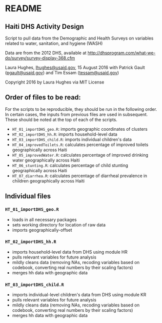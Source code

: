 # README

## Haiti DHS Activity Design
Script to pull data from the Demographic and Health Surveys on variables related to water, sanitation, and hygiene (WASH)

Data are from the 2012 DHS, available at http://dhsprogram.com/what-we-do/survey/survey-display-368.cfm

Laura Hughes, lhughes@usaid.gov, 15 August 2016
with Patrick Gault (pgault@usaid.gov) and Tim Essam (tessam@usaid.gov)


Copyright 2016 by Laura Hughes via MIT License

## Order of files to be read:
For the scripts to be reproducible, they should be run in the following order. In certain cases, the inputs from previous files
are used in subsequent.  These should be noted at the top of each of the scripts.
* `HT_01_importDHS_geo.R`: imports geographic coordinates of clusters 
* `HT_02_importDHS_hh.R`: imports household-level data
* `HT_03_importDHS_child.R`: imports individual children's data
* `HT_04_improvedToilets.R`: calculates percentage of improved toilets geographically across Haiti
* `HT_05_improvedWater.R`: calculates percentage of improved drinking water geographically across Haiti
* `HT_06_stunting.R`: calculates percentage of child stunting geographically across Haiti
* `HT_07_diarrhea.R`: calculates percentage of diarrheal prevalence in children geographically across Haiti

## Individual files
### `HT_01_importDHS_geo.R`
* loads in all necessary packages
* sets working directory for location of raw data
* imports geographically-offset


### `HT_02_importDHS_hh.R`
* imports household-level data from DHS using module HR
* pulls relevant variables for future analysis
* mildly cleans data (removing NAs, recoding variables based on codebook, converting real numbers by their scaling factors)
* merges hh data with geographic data

### `HT_03_importDHS_child.R`
* imports individual-level children's data from DHS using module KR
* pulls relevant variables for future analysis
* mildly cleans data (removing NAs, recoding variables based on codebook, converting real numbers by their scaling factors)
* merges hh data with geographic data